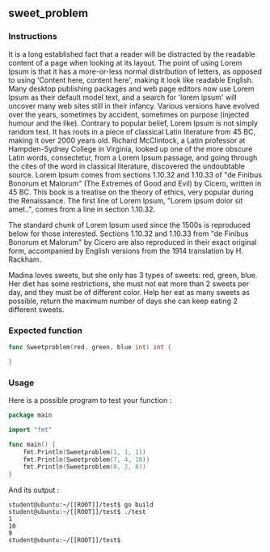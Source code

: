 ## sweet_problem

### Instructions

It is a long established fact that a reader will be distracted by the readable content of a page when looking at its layout. The point of using Lorem Ipsum is that it has a more-or-less normal distribution of letters, as opposed to using 'Content here, content here', making it look like readable English. Many desktop publishing packages and web page editors now use Lorem Ipsum as their default model text, and a search for 'lorem ipsum' will uncover many web sites still in their infancy. Various versions have evolved over the years, sometimes by accident, sometimes on purpose (injected humour and the like).
Contrary to popular belief, Lorem Ipsum is not simply random text. It has roots in a piece of classical Latin literature from 45 BC, making it over 2000 years old. Richard McClintock, a Latin professor at Hampden-Sydney College in Virginia, looked up one of the more obscure Latin words, consectetur, from a Lorem Ipsum passage, and going through the cites of the word in classical literature, discovered the undoubtable source. Lorem Ipsum comes from sections 1.10.32 and 1.10.33 of "de Finibus Bonorum et Malorum" (The Extremes of Good and Evil) by Cicero, written in 45 BC. This book is a treatise on the theory of ethics, very popular during the Renaissance. The first line of Lorem Ipsum, "Lorem ipsum dolor sit amet..", comes from a line in section 1.10.32.

The standard chunk of Lorem Ipsum used since the 1500s is reproduced below for those interested. Sections 1.10.32 and 1.10.33 from "de Finibus Bonorum et Malorum" by Cicero are also reproduced in their exact original form, accompanied by English versions from the 1914 translation by H. Rackham.

Madina loves sweets, but she only has 3 types of sweets: red, green, blue. Her diet has some restrictions, she must not eat more than 2 sweets per day, and they must be of different color. Help her eat as many sweets as possible, return the maximum number of days she can keep eating 2 different sweets.

### Expected function

```go
func Sweetproblem(red, green, blue int) int {

}
```

### Usage

Here is a possible program to test your function :

```go
package main

import "fmt"

func main() {
	fmt.Println(Sweetproblem(1, 1, 1))
	fmt.Println(Sweetproblem(7, 4, 10))
	fmt.Println(Sweetproblem(8, 2, 8))
}
```

And its output :

```console
student@ubuntu:~/[[ROOT]]/test$ go build
student@ubuntu:~/[[ROOT]]/test$ ./test
1
10
9
student@ubuntu:~/[[ROOT]]/test$
```
